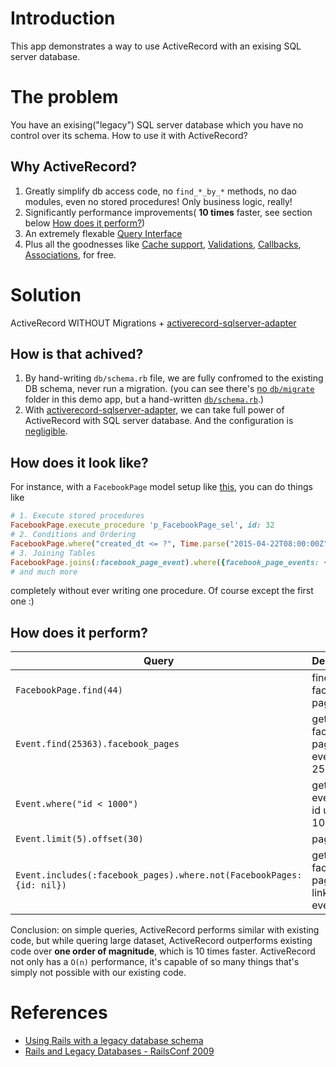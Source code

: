 # Introduction
This app demonstrates a way to use ActiveRecord with an exising SQL server database.

# The problem
You have an exising("legacy") SQL server database which you have no control over its schema. How to use it with ActiveRecord?

## Why ActiveRecord?
1. Greatly simplify db access code, no `find_*_by_*` methods, no dao
modules, even no stored procedures! Only business logic, really!
2. Significantly performance improvements( **10 times** faster, see section below [How does it perform?](https://github.com/goooooouwa/active-record-with-sql-server/blob/master/README.md#how-does-it-perform)) 
3. An extremely flexable [Query Interface](http://guides.rubyonrails.org/active_record_querying.html)
4. Plus all the goodnesses like [Cache support](http://guides.rubyonrails.org/caching_with_rails.html), [Validations](http://guides.rubyonrails.org/active_record_validations.html), [Callbacks](http://guides.rubyonrails.org/active_record_callbacks.html), [Associations](http://guides.rubyonrails.org/association_basics.html), for free.

# Solution
ActiveRecord WITHOUT Migrations +
[activerecord-sqlserver-adapter](https://github.com/rails-sqlserver/activerecord-sqlserver-adapter)

## How is that achived?
1. By hand-writing `db/schema.rb` file, we are fully confromed to the existing DB schema, never run a migration. (you can see there's [no `db/migrate`](https://github.com/goooooouwa/active-record-with-sql-server/tree/master/db) folder in this demo app, but a hand-written [`db/schema.rb`](https://github.com/goooooouwa/active-record-with-sql-server/blob/master/db/schema.rb).)
2. With [activerecord-sqlserver-adapter](https://github.com/rails-sqlserver/activerecord-sqlserver-adapter), we can take full power of
ActiveRecord with SQL server database. And the configuration is [negligible](https://github.com/goooooouwa/active-record-with-sql-server/blob/master/config/application.rb#L25).

## How does it look like?
For instance, with a `FacebookPage` model setup like [this](https://github.com/goooooouwa/active-record-with-sql-server/blob/master/app/models/facebook_page.rb), you can do things like
```ruby
# 1. Execute stored procedures
FacebookPage.execute_procedure 'p_FacebookPage_sel', id: 32
# 2. Conditions and Ordering
FacebookPage.where("created_dt <= ?", Time.parse("2015-04-22T08:00:00Z")).order("created_dt desc")   # Find all facebook pages created before 2015-04-22 08:00 and order them by created_at in descending order
# 3. Joining Tables
FacebookPage.joins(:facebook_page_event).where({facebook_page_events: {id: 5}})   # Find all facebook_pages for event id being 5
# and much more
```
completely without ever writing one procedure. Of course except the first one :)

## How does it perform?
Query | Description | existing code | ActiveRecord
--- | --- | --- | ---
`FacebookPage.find(44)` | find facebook page 44 | 1.2s | 0.8s
`Event.find(25363).facebook_pages` | get all facebook pages for event 25363 | 1.1s | 0.6s
`Event.where("id < 1000")` | get all events with id under 1000 | 6.4s for our equivalent `Event.all.select{|e| e.id < 1000 }`| 0.6s
`Event.limit(5).offset(30)` | pagination | Not supported | 0.6s
`Event.includes(:facebook_pages).where.not(FacebookPages:{id: nil})` | get all facebook-page-linked events | Not supported | 4.8s
Conclusion: on simple queries, ActiveRecord performs similar with existing code, but while quering large dataset, ActiveRecord outperforms existing code over **one order of magnitude**, which is 10 times faster. ActiveRecord not only has a `O(n)` performance, it's capable of so many things that's simply not possible with our existing code.

# References
- [Using Rails with a legacy database schema](https://schneide.wordpress.com/2014/03/10/using-rails-with-a-legacy-database-schema/)
- [Rails and Legacy Databases - RailsConf 2009](http://www.slideshare.net/napcs/rails-and-legacy-databases-railsconf-2009)
